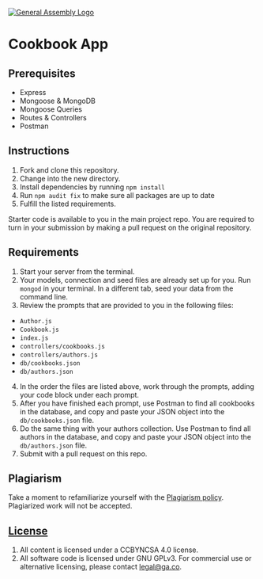 [![General Assembly Logo](https://camo.githubusercontent.com/1a91b05b8f4d44b5bbfb83abac2b0996d8e26c92/687474703a2f2f692e696d6775722e636f6d2f6b6538555354712e706e67)](https://generalassemb.ly/education/web-development-immersive)

# Cookbook App

## Prerequisites

* Express
* Mongoose & MongoDB
* Mongoose Queries
* Routes & Controllers
* Postman

## Instructions

1. Fork and clone this repository.
2. Change into the new directory.
3. Install dependencies by running `npm install`
4. Run `npm audit fix` to make sure all packages are up to date
5. Fulfill the listed requirements.

Starter code is available to you in the main project repo. You are
required to turn in your submission by making a pull request on the original
repository.

## Requirements

1. Start your server from the terminal.
2. Your models, connection and seed files are already set up for you. Run `mongod` in your terminal. In a different tab, seed your data from the command line.
3. Review the prompts that are provided to you in the following files:

* `Author.js`
* `Cookbook.js`
* `index.js`
* `controllers/cookbooks.js`
* `controllers/authors.js`
* `db/cookbooks.json`
* `db/authors.json`

4. In the order the files are listed above, work through the prompts, adding your code block under each prompt.
5. After you have finished each prompt, use Postman to find all cookbooks in the database, and copy and paste your JSON object into the `db/cookbooks.json` file.
6. Do the same thing with your authors collection. Use Postman to find all authors in the database, and copy and paste your JSON object into the `db/authors.json` file.
7. Submit with a pull request on this repo.

## Plagiarism

Take a moment to refamiliarize yourself with the [Plagiarism policy](https://git.generalassemb.ly/DC-WDI/Administrative/blob/master/plagiarism.md). Plagiarized work will not be accepted.

## [License](LICENSE)

1.  All content is licensed under a CC­BY­NC­SA 4.0 license.
2.  All software code is licensed under GNU GPLv3. For commercial use or
    alternative licensing, please contact legal@ga.co.

